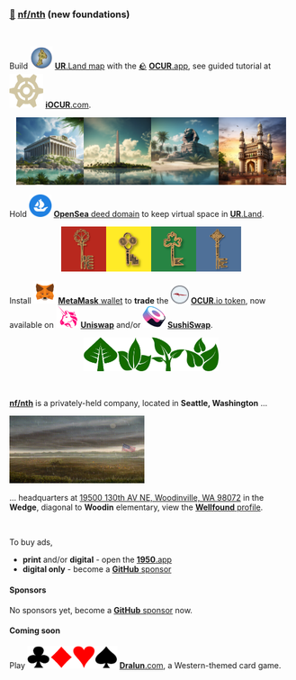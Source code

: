 
### [🥚](https://xn--wr9h.ws) [nf/nth](https://nfnth.com) (new foundations)

<br/>

Build <img src="img/island.png" style="width:40px;height:40px;" /> [**UR**.Land map](https://ur.land) with the [🪨](https://xn--g19h.ws) [**OCUR**.app](https://ocur.app), see guided tutorial at <img src="res/img/gear/gear1.png" style="width:60px;height:60px;" /> [**iOCUR**.com](https://iocur.com).

<p align="center"><img src="img/par.png" style="width:120px;height:120px;" /><img src="img/wash.png" style="width:120px;height:120px;" /><img src="img/sphinx.png" style="width:120px;height:120px;" /><img src="img/charm.png" style="width:120px;height:120px;" /></p>

Hold <img src="img/opensea.png" style="width:40px;height:40px;" /> [**OpenSea** deed domain](https://opensea.io/urland) to keep virtual space in [**UR**.Land](https://ur.land).

<p align="center"><img src="res/img/key/red.png" style="width:80px;height:80px;" /><img src="res/img/key/yellow.png" style="width:80px;height:80px;" /><img src="res/img/key/green.png" style="width:80px;height:80px;" /><img src="res/img/key/blue.png" style="width:80px;height:80px;" /></p>

Install <img src="img/meta.png" style="width:40px;height:40px;" /> [**MetaMask** wallet](https://metamask.io) to **trade** the <img src="res/img/seal3.png" style="width:32px;height:32px;" /> [**OCUR**.io token](https://ocur.io), now available on <img src="img/uniswap.png" style="width:40px;height:40px;" /> [**Uniswap**](https://app.uniswap.org/#/tokens/ethereum/0xccab679860b1017589239bceeeabe5cd45965afc) and/or <img src="img/sushi.png" style="width:40px;height:40px;" /> [**SushiSwap**](https://www.sushi.com/swap).

<p align="center"><img src="res/img/leaf/leaf1.png" style="width:60px;height:60px;" /><img src="res/img/leaf/leaf2.png" style="width:60px;height:60px;" /><img src="res/img/leaf/leaf3.png" style="width:60px;height:60px;" /><img src="res/img/leaf/leaf4.png" style="width:60px;height:60px;" /></p>

<br/>

[**nf/nth**](https://nfnth.com) is a privately-held company, located in **Seattle, Washington** ...

<img src="img/field.gif" style="width:240px;height:120px;" />

... headquarters at [19500 130th AV NE, Woodinville, WA 98072](https://blue.kingcounty.com/Assessor/eRealProperty/Dashboard.aspx?ParcelNbr=1428900123) in the **Wedge**, diagonal to **Woodin** elementary, view the [**Wellfound** profile](https://wellfound.com/u/urland).

<br/>

To buy ads,

- **print** and/or **digital** - open the [**1950**.app](https://1950.app)
- **digital only** - become a [**GitHub** sponsor](https://github.com/sponsors/nfnth)

#### Sponsors

No sponsors yet, become a [**GitHub** sponsor](https://github.com/sponsors/nfnth) now.

#### Coming soon

Play <img src="res/img/card/club.png" style="width:40px;height:40px;" /><img src="res/img/card/diamond.png" style="width:40px;height:40px;" /><img src="res/img/card/heart.png" style="width:40px;height:40px;" /><img src="res/img/card/spade.png" style="width:40px;height:40px;" /> [**Dralun**.com](https://dralun.com), a Western-themed card game.
